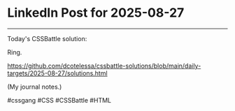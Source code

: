 # LinkedIn Post for 2025-08-27

---

Today's CSSBattle solution:

Ring.

https://github.com/dcotelessa/cssbattle-solutions/blob/main/daily-targets/2025-08-27/solutions.html

(My journal notes.)

#cssgang #CSS #CSSBattle #HTML
